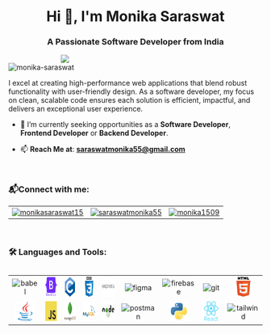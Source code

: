 <h1 align="center">Hi 👋, I'm Monika Saraswat</h1>
<h3 align="center">A Passionate Software Developer from India</h3>
<img align="right" width="400" src="https://cdn.pixabay.com/photo/2024/05/20/13/28/ai-generated-8775234_1280.png"/>

<p align="left">
  <img
    src="https://komarev.com/ghpvc/?username=monika-saraswat&label=Profile%20views&color=0e75b6&style=flat"
    alt="monika-saraswat"
  />
</p>


I excel at creating high-performance web applications that blend robust functionality with user-friendly design. As a software developer, my focus on clean, scalable code ensures each solution is efficient, impactful, and delivers an exceptional user experience.

- 💼 I’m currently seeking opportunities as a **Software Developer**, **Frontend Developer** or **Backend Developer**.
  

  
- 📫 **Reach Me at**: **saraswatmonika55@gmail.com**
 <br>

<h3 align="left">📬Connect with me:</h3>
<table>
    <tr>
      <td>
  <a href="https://linkedin.com/in/monikasaraswat15" target="blank"
    ><img
      align="center"
      src="https://raw.githubusercontent.com/rahuldkjain/github-profile-readme-generator/master/src/images/icons/Social/linked-in-alt.svg"
      alt="monikasaraswat15"
      height="30"
      width="40"
  /></td>
    <td>
  <a href="https://www.hackerrank.com/saraswatmonika55" target="blank"
    ><img
      align="center"
      src="https://raw.githubusercontent.com/rahuldkjain/github-profile-readme-generator/master/src/images/icons/Social/hackerrank.svg"
      alt="saraswatmonika55"
      height="30"
      width="40"
  /></a>
  </a></td>
    <td>
  <a href="https://www.leetcode.com/monika1509" target="blank"
    ><img
      align="center"
      src="https://raw.githubusercontent.com/rahuldkjain/github-profile-readme-generator/master/src/images/icons/Social/leet-code.svg"
      alt="monika1509"
      height="30"
      width="40"
  /></a>
      </td>
</tr>
</table>
<br>

<h3 align="left">🛠️ Languages and Tools:</h3>

<table align="left">
    <tr>
  <td href="https://babeljs.io/" target="_blank" rel="noreferrer" align="center" width="100">
    <img
      src="https://www.vectorlogo.zone/logos/babeljs/babeljs-icon.svg"
      alt="babel"
      width="40"
      height="40"
    />
  </td>
  <td href="https://getbootstrap.com" target="_blank" rel="noreferrer" align="center" width="100">
    <img
      src="https://raw.githubusercontent.com/devicons/devicon/master/icons/bootstrap/bootstrap-plain-wordmark.svg"
      alt="bootstrap"
      width="40"
      height="40"
    />
  </td>
  <td href="https://www.cprogramming.com/" target="_blank" rel="noreferrer" align="center" width="100">
    <img
      src="https://raw.githubusercontent.com/devicons/devicon/master/icons/c/c-original.svg"
      alt="c"
      width="40"
      height="40"
    />
  </td>
  <td href="https://www.w3schools.com/css/" target="_blank" rel="noreferrer" align="center" width="100">
    <img
      src="https://raw.githubusercontent.com/devicons/devicon/master/icons/css3/css3-original-wordmark.svg"
      alt="css3"
      width="40"
      height="40"
    />
  </td>
  <td href="https://expressjs.com" target="_blank" rel="noreferrer" align="center" width="100">
    <img
      src="https://raw.githubusercontent.com/devicons/devicon/master/icons/express/express-original-wordmark.svg"
      alt="express"
      width="40"
      height="40"
    />
  </td>
  <td href="https://www.figma.com/" target="_blank" rel="noreferrer" align="center" width="100">
    <img
      src="https://www.vectorlogo.zone/logos/figma/figma-icon.svg"
      alt="figma"
      width="40"
      height="40"
    />
  </td>
  <td href="https://firebase.google.com/" target="_blank" rel="noreferrer" align="center" width="100">
    <img
      src="https://www.vectorlogo.zone/logos/firebase/firebase-icon.svg"
      alt="firebase"
      width="40"
      height="40"
    />
  </td>
  <td href="https://git-scm.com/" target="_blank" rel="noreferrer" align="center" width="100">
    <img
      src="https://www.vectorlogo.zone/logos/git-scm/git-scm-icon.svg"
      alt="git"
      width="40"
      height="40"
    />
  </td>
  <td href="https://www.w3.org/html/" target="_blank" rel="noreferrer" align="center" width="100">
    <img
      src="https://raw.githubusercontent.com/devicons/devicon/master/icons/html5/html5-original-wordmark.svg"
      alt="html5"
      width="40"
      height="40"
    />
  </td>
  </tr>
  <tr>
  <td href="https://www.java.com" target="_blank" rel="noreferrer" align="center" width="100">
    <img
      src="https://raw.githubusercontent.com/devicons/devicon/master/icons/java/java-original.svg"
      alt="java"
      width="40"
      height="40"
    />
  </td>
  <td href="https://developer.mozilla.org/en-US/docs/Web/JavaScript"
    target="_blank"
    rel="noreferrer" align="center" width="100">
    <img
      src="https://raw.githubusercontent.com/devicons/devicon/master/icons/javascript/javascript-original.svg"
      alt="javascript"
      width="40"
      height="40"
    />
</td>
  <td href="https://www.mongodb.com/" target="_blank" rel="noreferrer" align="center" width="100">
    <img
      src="https://raw.githubusercontent.com/devicons/devicon/master/icons/mongodb/mongodb-original-wordmark.svg"
      alt="mongodb"
      width="40"
      height="40"
    />
  </td>
  <td href="https://www.mysql.com/" target="_blank" rel="noreferrer" align="center" width="100">
    <img
      src="https://raw.githubusercontent.com/devicons/devicon/master/icons/mysql/mysql-original-wordmark.svg"
      alt="mysql"
      width="40"
      height="40"
    />
  </td>
  <td href="https://nodejs.org" target="_blank" rel="noreferrer" align="center" width="100">
    <img
      src="https://raw.githubusercontent.com/devicons/devicon/master/icons/nodejs/nodejs-original-wordmark.svg"
      alt="nodejs"
      width="40"
      height="40"
    />
  </td>
  <td href="https://postman.com" target="_blank" rel="noreferrer" align="center" width="100">
    <img
      src="https://www.vectorlogo.zone/logos/getpostman/getpostman-icon.svg"
      alt="postman"
      width="40"
      height="40"
    />
  </td>
  <td href="https://www.python.org" target="_blank" rel="noreferrer" align="center" width="100">
    <img
      src="https://raw.githubusercontent.com/devicons/devicon/master/icons/python/python-original.svg"
      alt="python"
      width="40"
      height="40"
    />
  </td>
  <td href="https://reactjs.org/" target="_blank" rel="noreferrer" align="center" width="100">
    <img
      src="https://raw.githubusercontent.com/devicons/devicon/master/icons/react/react-original-wordmark.svg"
      alt="react"
      width="40"
      height="40"
    />
  </td>
  <td href="https://tailwindcss.com/" target="_blank" rel="noreferrer" align="center" width="100">
    <img
      src="https://www.vectorlogo.zone/logos/tailwindcss/tailwindcss-icon.svg"
      alt="tailwind"
      width="40"
      height="40"
    />
  </td>
  </tr>
</table>
